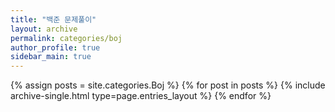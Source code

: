```yaml
---
title: "백준 문제풀이"
layout: archive
permalink: categories/boj
author_profile: true
sidebar_main: true
---
```


{% assign posts = site.categories.Boj %}
{% for post in posts %} {% include archive-single.html type=page.entries_layout %} {% endfor %}
